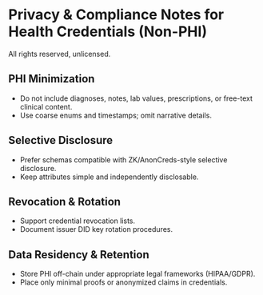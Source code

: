 # Privacy & Compliance Notes for Health Credentials (Non-PHI)

All rights reserved, unlicensed.

## PHI Minimization
- Do not include diagnoses, notes, lab values, prescriptions, or free-text clinical content.
- Use coarse enums and timestamps; omit narrative details.

## Selective Disclosure
- Prefer schemas compatible with ZK/AnonCreds-style selective disclosure.
- Keep attributes simple and independently disclosable.

## Revocation & Rotation
- Support credential revocation lists.
- Document issuer DID key rotation procedures.

## Data Residency & Retention
- Store PHI off-chain under appropriate legal frameworks (HIPAA/GDPR).
- Place only minimal proofs or anonymized claims in credentials.

